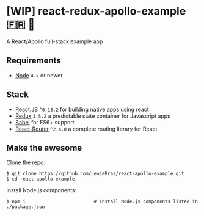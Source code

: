 # [WIP] react-redux-apollo-example 🇫🇷 🍷
A React/Apollo full-stack example app

## Requirements
- [Node](https://nodejs.org) `4.x` or newer

## Stack
- [React.JS](https://facebook.github.io/react/) `^0.15.2` for building native apps using react
- [Redux](http://rackt.github.io/redux/index.html) `3.5.2` a predictable state container for Javascript apps
- [Babel](http://babeljs.io/) for ES6+ support
- [React-Router](https://github.com/reactjs/react-router) `^2.4.0` a complete routing library for React

## Make the awesome
Clone the repo:
```shell
$ git clone https://github.com/LeoLeBras/react-apollo-example.git
$ cd react-apollo-example
```

Install Node.js components:
```shell
$ npm i                         # Install Node.js components listed in ./package.json
```
